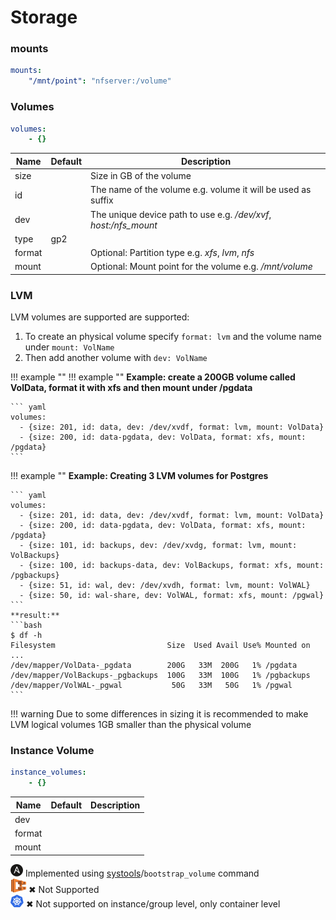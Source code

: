 # Storage

### mounts
```yaml
mounts:
    "/mnt/point": "nfserver:/volume"
```

### Volumes

```yaml
volumes:
    - {}
```

| Name   | Default | Description                                                  |
| ------ | ------- | ------------------------------------------------------------ |
| size   |         | Size in GB of the volume                                     |
| id     |         | The name of the volume e.g. volume it will be used as suffix |
| dev    |         | The unique device path to use e.g. */dev/xvf*, *host:/nfs_mount* |
| type   | gp2     |                                                              |
| format |         | Optional: Partition type e.g. *xfs*, *lvm*, *nfs*                  |
| mount  |         | Optional: Mount point for the volume e.g. */mnt/volume*        |


### LVM

LVM volumes are supported are supported:

1. To create an physical volume specify `format: lvm` and the volume name under `mount: VolName `
2. Then add another volume with `dev: VolName`

!!! example ""
    !!! example ""
    **Example: create a 200GB volume called VolData, format it with xfs and then mount under /pgdata**

    ``` yaml
    volumes:
      - {size: 201, id: data, dev: /dev/xvdf, format: lvm, mount: VolData}
      - {size: 200, id: data-pgdata, dev: VolData, format: xfs, mount: /pgdata}
    ```

!!! example ""
    **Example: Creating 3 LVM volumes for Postgres**

    ``` yaml
    volumes:
      - {size: 201, id: data, dev: /dev/xvdf, format: lvm, mount: VolData}
      - {size: 200, id: data-pgdata, dev: VolData, format: xfs, mount: /pgdata}
      - {size: 101, id: backups, dev: /dev/xvdg, format: lvm, mount: VolBackups}
      - {size: 100, id: backups-data, dev: VolBackups, format: xfs, mount: /pgbackups}
      - {size: 51, id: wal, dev: /dev/xvdh, format: lvm, mount: VolWAL}
      - {size: 50, id: wal-share, dev: VolWAL, format: xfs, mount: /pgwal}
    ```
    **result:**
    ```bash
    $ df -h
    Filesystem                         Size  Used Avail Use% Mounted on
    ...
    /dev/mapper/VolData-_pgdata        200G   33M  200G   1% /pgdata
    /dev/mapper/VolBackups-_pgbackups  100G   33M  100G   1% /pgbackups
    /dev/mapper/VolWAL-_pgwal           50G   33M   50G   1% /pgwal
    ```

!!! warning
    Due to some differences in sizing it is recommended to make LVM logical volumes 1GB smaller than the physical volume
### Instance Volume

```yaml
instance_volumes:
    - {}
```

| Name   | Default | Description |
| ------ | ------- | ----------- |
| dev    |         |             |
| format |         |             |
| mount  |         |             |


<img src="../images/ansible_icon.png"/> Implemented using [systools](https://github.com/moshloop/systools)/`bootstrap_volume` command<br>
<img src="../images/ecs.png"  /> ✖ Not Supported <br>
<img src="../images/k8s_icon.png"  /> ✖ Not supported on instance/group level, only container level<br>
